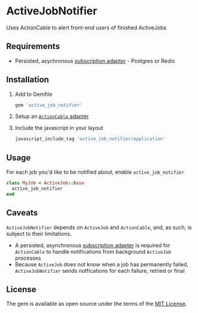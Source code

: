 # ActiveJobNotifier
Uses ActionCable to alert front-end users of finished ActiveJobs

## Requirements
* Persisted, asychronous [subscription adapter](http://guides.rubyonrails.org/action_cable_overview.html#subscription-adapter) -
Postgres or Redis

## Installation
1. Add to Gemfile

    ```ruby
    gem 'active_job_notifier'
    ```
2. Setup an [`ActionCable` adapter](http://edgeguides.rubyonrails.org/action_cable_overview.html#subscription-adapter)
3. Include the javascript in your layout

    ```ruby
    javascript_include_tag 'active_job_notifier/application'
    ```
    
## Usage
For each job you'd like to be notified about, enable `active_job_notifier`

```ruby
class MyJob < ActiveJob::Base
  active_job_notifier
end
```

## Caveats
`ActiveJobNotifier` depends on `ActiveJob` and `ActionCable`, and, as such, is subject
to their limitations.

* A persisted, asynchronous [subscription adapter](http://guides.rubyonrails.org/action_cable_overview.html#subscription-adapter)
is required for `ActionCable` to handle notifications from background 
`ActiveJob` processes
* Because `ActiveJob` does not know when a job has permanently failed, 
`ActiveJobNotifier` sends notfications for each failure, retried or final

## License
The gem is available as open source under the terms of the [MIT License](http://opensource.org/licenses/MIT).
